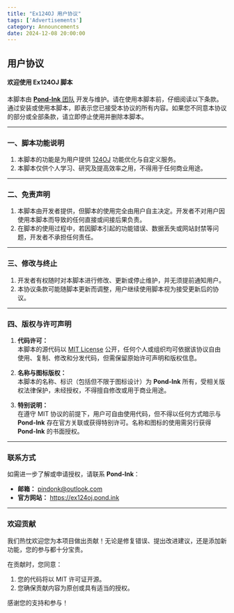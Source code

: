 ```yaml
---
title: "Ex124OJ 用户协议"
tags: ['Advertisements']
category: Announcements
date: 2024-12-08 20:00:00
---
```


## 用户协议

#### **欢迎使用 Ex124OJ 脚本**

<!--more-->

本脚本由 [**Pond-Ink** 团队](https://github.com/Pond-Ink) 开发与维护。请在使用本脚本前，仔细阅读以下条款。通过安装或使用本脚本，即表示您已接受本协议的所有内容。如果您不同意本协议的部分或全部条款，请立即停止使用并删除本脚本。

---

### **一、脚本功能说明**

1. 本脚本的功能是为用户提供 [124OJ](http://124.221.194.184/) 功能优化与自定义服务。
2. 本脚本仅供个人学习、研究及提高效率之用，不得用于任何商业用途。

---

### **二、免责声明**

1. 本脚本由开发者提供，但脚本的使用完全由用户自主决定。开发者不对用户因使用本脚本而导致的任何直接或间接后果负责。
2. 在脚本的使用过程中，若因脚本引起的功能错误、数据丢失或网站封禁等问题，开发者不承担任何责任。

---

### **三、修改与终止**

1. 开发者有权随时对本脚本进行修改、更新或停止维护，并无须提前通知用户。
2. 本协议条款可能随脚本更新而调整，用户继续使用脚本视为接受更新后的协议。

---

### **四、版权与许可声明**

1. **代码许可：**  
   本脚本的源代码以 [MIT License](https://opensource.org/licenses/MIT) 公开，任何个人或组织均可依据该协议自由使用、复制、修改和分发代码，但需保留原始许可声明和版权信息。

2. **名称与图标版权：**  
   本脚本的名称、标识（包括但不限于图标设计）为 **Pond-Ink** 所有，受相关版权法律保护，未经授权，不得擅自修改或用于商业用途。

3. **特别说明：**  
   在遵守 MIT 协议的前提下，用户可自由使用代码，但不得以任何方式暗示与 **Pond-Ink** 存在官方关联或获得特别许可。名称和图标的使用需另行获得 **Pond-Ink** 的书面授权。

---

### **联系方式**
如需进一步了解或申请授权，请联系 **Pond-Ink**：  
- **邮箱：** pindonk@outlook.com
- **官方网站：** <https://ex124oj.pond.ink>  

---

### 欢迎贡献  

我们热忱欢迎您为本项目做出贡献！无论是修复错误、提出改进建议，还是添加新功能，您的参与都十分宝贵。  

在贡献时，您同意：  
1. 您的代码将以 MIT 许可证开源。  
2. 您确保贡献内容为原创或具有适当的授权。  

感谢您的支持和参与！